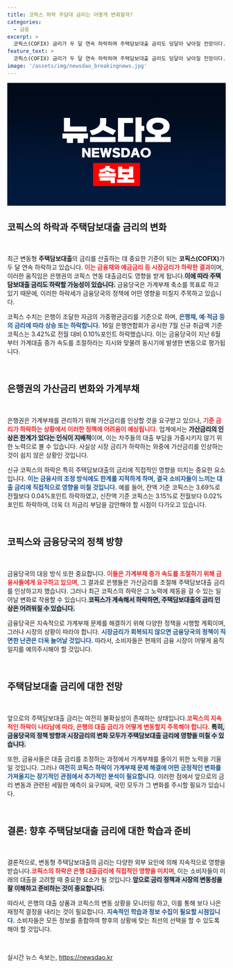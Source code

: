 ```yaml
---
title: 코픽스 하락 주담대 금리는 어떻게 변화할까?
categories:
  - 금융
excerpt: >
  코픽스(COFIX) 금리가 두 달 연속 하락하며 주택담보대출 금리도 덩달아 낮아질 전망이다. 금융당국의 가계부채 축소 정책에 장애물이 될 수 있는 이 변화가 경제에 미칠 영향을 알아보자!
feature_text: >
  코픽스(COFIX) 금리가 두 달 연속 하락하며 주택담보대출 금리도 덩달아 낮아질 전망이다. 금융당국의 가계부채 축소 정책에 장애물이 될 수 있는 이 변화가 경제에 미칠 영향을 알아보자!
image: '/assets/img/newsdao_breakingnews.jpg'
---
```


<p><img src="/assets/img/newsdao_breakingnews.jpg" alt="koreaapp 속보" /></p>

<h2 data-ke-size="size26">코픽스의 하락과 주택담보대출 금리의 변화</h2>

<p data-ke-size="size16">&nbsp;</p>

<p>최근 변동형 <b>주택담보대출</b>의 금리를 산출하는 데 중요한 기준이 되는 <b>코픽스(COFIX)</b>가 두 달 연속 하락하고 있습니다. <b><span style="color: #ee2323;">이는 금융채와 예금금리 등 시장금리가 하락한 결과</span></b>이며, 이러한 움직임은 은행권의 코픽스 연동 대출금리도 영향을 받게 됩니다.<b><span style="background-color: #21538527;">이에 따라 주택담보대출 금리도 하락할 가능성이 있습니다.</span></b> 금융당국은 가계부채 축소를 목표로 하고 있기 때문에, 이러한 하락세가 금융당국의 정책에 어떤 영향을 미칠지 주목하고 있습니다. </p>

<p>코픽스 수치는 은행이 조달한 자금의 가중평균금리를 기준으로 하며, <b><span style="color: #1a5490;">은행채, 예·적금 등의 금리에 따라 상승 또는 하락합니다.</span></b> 16일 은행연합회가 공시한 7월 신규 취급액 기준 코픽스는 3.42%로 전월 대비 0.10%포인트 하락했습니다. 이는 금융당국이 지난 6월부터 가계대출 증가 속도를 조절하라는 지시와 맞물려 동시기에 발생한 변동으로 평가됩니다. </p>

<p data-ke-size="size16">&nbsp;</p>

<h2 data-ke-size="size26">은행권의 가산금리 변화와 가계부채</h2>

<p data-ke-size="size16">&nbsp;</p>

<p>은행권은 가계부채를 관리하기 위해 가산금리를 인상할 것을 요구받고 있으나, <b><span style="color: #ee2323;">기준 금리가 하락하는 상황에서 이러한 정책에 어려움이 예상됩니다.</span></b> 업계에서는 <b><span style="background-color: #21538527;">가산금리의 인상은 한계가 있다는 인식이 지배적</span></b>이며, 이는 차주들의 대출 부담을 가중시키지 않기 위한 노력으로 볼 수 있습니다. 사실상 시장 금리가 하락하는 와중에 가산금리를 인상하는 것이 쉽지 않은 상황인 것입니다. </p>

<p>신규 코픽스의 하락은 특히 주택담보대출의 금리에 직접적인 영향을 미치는 중요한 요소입니다. <b><span style="color: #1a5490;">이는 금융사의 조정 방식에도 한계를 지적하게 하며, 결국 소비자들이 느끼는 대출 금리에 직접적으로 영향을 미칠 것입니다.</span></b> 예를 들어, 잔액 기준 코픽스는 3.69%로 전월보다 0.04%포인트 하락하였고, 신잔액 기준 코픽스는 3.15%로 전월보다 0.02%포인트 하락하여, 더욱 더 저금리 부담을 감안해야 할 시점이 다가오고 있습니다.</p>

<p data-ke-size="size16">&nbsp;</p>

<h2 data-ke-size="size26">코픽스와 금융당국의 정책 방향</h2>

<p data-ke-size="size16">&nbsp;</p>

<p>금융당국의 대응 방식 또한 중요합니다. <b><span style="color: #ee2323;">이들은 가계부채 증가 속도를 조절하기 위해 금융사들에게 요구하고 있으며</span></b>, 그 결과로 은행들은 가산금리를 조절해 주택담보대출 금리를 인상하고자 했습니다. 그러나 최근 코픽스의 하락은 그 노력에 제동을 걸 수 있는 일어날 변화로 작용할 수 있습니다.<b><span style="background-color: #21538527;">코픽스가 계속해서 하락하면, 주택담보대출의 금리 인상은 어려워질 수 있습니다.</span></b> </p>

<p>금융당국은 지속적으로 가계부채 문제를 해결하기 위해 다양한 정책을 시행할 계획이며, 그러나 시장의 상황이 따라야 합니다. <b><span style="color: #1a5490;">시장금리가 회복되지 않으면 금융당국의 정책이 직면한 난관은 더욱 늘어날 것입니다.</span></b> 따라서, 소비자들은 현재의 금융 시장이 어떻게 움직일지를 예의주시해야 할 것입니다.</p>

<p data-ke-size="size16">&nbsp;</p>

<h2 data-ke-size="size26">주택담보대출 금리에 대한 전망</h2>

<p data-ke-size="size16">&nbsp;</p>

<p>앞으로의 주택담보대출 금리는 여전히 불확실성이 존재하는 상태입니다.<b><span style="color: #ee2323;">코픽스의 지속적인 하락이 나타남에 따라, 은행의 대출 금리가 어떻게 변동할지 주목해야 합니다.</span></b> <b><span style="background-color: #21538527;">특히, 금융당국의 정책 방향과 시장금리의 변화 모두가 주택담보대출 금리에 영향을 미칠 수 있습니다.</span></b> </p>

<p>또한, 금융사들은 대출 금리를 조정하는 과정에서 가계부채를 줄이기 위한 노력을 기울일 것입니다. 그러나 <b><span style="color: #1a5490;">여전히 코픽스 하락이 가계부채 문제 해결에 어떤 긍정적인 변화를 가져올지는 장기적인 관점에서 추가적인 분석이 필요합니다.</span></b> 이러한 점에서 앞으로의 금리 변동과 관련된 세밀한 예측이 요구되며, 국민 모두가 그 변화를 주시할 필요가 있습니다.</p>

<p data-ke-size="size16">&nbsp;</p>

<h2 data-ke-size="size26">결론: 향후 주택담보대출 금리에 대한 학습과 준비</h2>

<p data-ke-size="size16">&nbsp;</p>

<p>결론적으로, 변동형 주택담보대출의 금리는 다양한 외부 요인에 의해 지속적으로 영향을 받습니다.<b><span style="color: #ee2323;">코픽스의 하락은 은행 대출금리에 직접적인 영향을 미치며</span></b>, 이는 소비자들이 미래의 대출을 고려할 때 중요한 요소가 될 것입니다.<b><span style="background-color: #21538527;">앞으로 금리 정책과 시장의 변동성을 잘 이해하고 준비하는 것이 중요합니다.</span></b> </p>

<p>따라서, 은행의 대출 상품과 코픽스의 변동 상황을 모니터링 하고, 이를 통해 보다 나은 재정적 결정을 내리는 것이 필요합니다. <b><span style="color: #1a5490;">지속적인 학습과 정보 수집이 필요할 시점입니다.</span></b> 소비자들은 모든 정보를 종합하여 향후의 상황에 맞는 최선의 선택을 할 수 있도록 해야 할 것입니다.</p>

<p data-ke-size="size16">&nbsp;</p>
실시간 뉴스 속보는, <a href="https://newsdao.kr" rel="dofollow">https://newsdao.kr</a>


